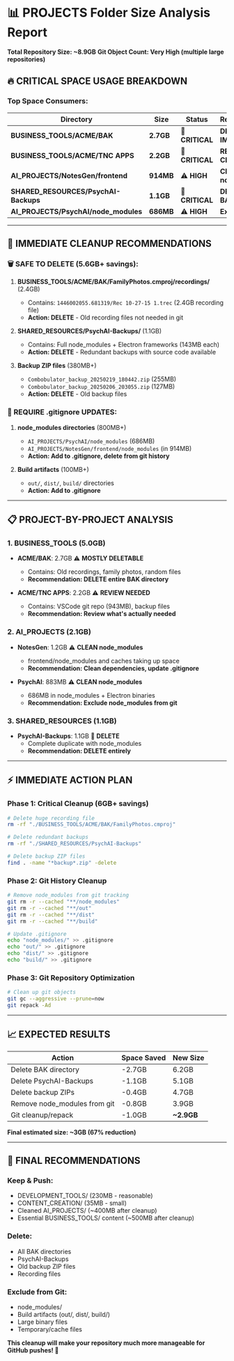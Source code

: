 # 📊 PROJECTS Folder Size Analysis Report

**Total Repository Size: ~8.9GB**
**Git Object Count: Very High (multiple large repositories)**

## 🔥 **CRITICAL SPACE USAGE BREAKDOWN**

### **Top Space Consumers:**

| Directory | Size | Status | Recommendation |
|-----------|------|--------|----------------|
| **BUSINESS_TOOLS/ACME/BAK** | **2.7GB** | 🚨 **CRITICAL** | **DELETE IMMEDIATELY** |
| **BUSINESS_TOOLS/ACME/TNC APPS** | **2.2GB** | 🚨 **CRITICAL** | **REVIEW & CLEANUP** |
| **AI_PROJECTS/NotesGen/frontend** | **914MB** | ⚠️ **HIGH** | **Clean node_modules** |
| **SHARED_RESOURCES/PsychAI-Backups** | **1.1GB** | 🚨 **CRITICAL** | **DELETE OLD BACKUPS** |
| **AI_PROJECTS/PsychAI/node_modules** | **686MB** | ⚠️ **HIGH** | **Exclude from Git** |

---

## 🎯 **IMMEDIATE CLEANUP RECOMMENDATIONS**

### **🗑️ SAFE TO DELETE (5.6GB+ savings):**

1. **BUSINESS_TOOLS/ACME/BAK/FamilyPhotos.cmproj/recordings/** (2.4GB)
   - Contains: `1446002055.681319/Rec 10-27-15 1.trec` (2.4GB recording file)
   - **Action: DELETE** - Old recording files not needed in git

2. **SHARED_RESOURCES/PsychAI-Backups/** (1.1GB) 
   - Contains: Full node_modules + Electron frameworks (143MB each)
   - **Action: DELETE** - Redundant backups with source code available

3. **Backup ZIP files** (380MB+)
   - `Combobulator_backup_20250219_180442.zip` (255MB)
   - `Combobulator_backup_20250206_203055.zip` (127MB)
   - **Action: DELETE** - Old backup files

### **📝 REQUIRE .gitignore UPDATES:**

1. **node_modules directories** (800MB+)
   - `AI_PROJECTS/PsychAI/node_modules` (686MB)
   - `AI_PROJECTS/NotesGen/frontend/node_modules` (in 914MB)
   - **Action: Add to .gitignore, delete from git history**

2. **Build artifacts** (100MB+)
   - `out/`, `dist/`, `build/` directories
   - **Action: Add to .gitignore**

---

## 📋 **PROJECT-BY-PROJECT ANALYSIS**

### **1. BUSINESS_TOOLS (5.0GB)**
- **ACME/BAK**: 2.7GB ⚠️ **MOSTLY DELETABLE**
  - Contains: Old recordings, family photos, random files
  - **Recommendation: DELETE entire BAK directory**
  
- **ACME/TNC APPS**: 2.2GB ⚠️ **REVIEW NEEDED**
  - Contains: VSCode git repo (943MB), backup files
  - **Recommendation: Review what's actually needed**

### **2. AI_PROJECTS (2.1GB)**
- **NotesGen**: 1.2GB ⚠️ **CLEAN node_modules**
  - frontend/node_modules and caches taking up space
  - **Recommendation: Clean dependencies, update .gitignore**
  
- **PsychAI**: 883MB ⚠️ **CLEAN node_modules**
  - 686MB in node_modules + Electron binaries
  - **Recommendation: Exclude node_modules from git**

### **3. SHARED_RESOURCES (1.1GB)**
- **PsychAI-Backups**: 1.1GB 🚨 **DELETE**
  - Complete duplicate with node_modules
  - **Recommendation: DELETE entirely**

---

## ⚡ **IMMEDIATE ACTION PLAN**

### **Phase 1: Critical Cleanup (6GB+ savings)**
```bash
# Delete huge recording file
rm -rf "./BUSINESS_TOOLS/ACME/BAK/FamilyPhotos.cmproj"

# Delete redundant backups  
rm -rf "./SHARED_RESOURCES/PsychAI-Backups"

# Delete backup ZIP files
find . -name "*backup*.zip" -delete
```

### **Phase 2: Git History Cleanup**
```bash
# Remove node_modules from git tracking
git rm -r --cached "**/node_modules"
git rm -r --cached "**/out" 
git rm -r --cached "**/dist"
git rm -r --cached "**/build"

# Update .gitignore
echo "node_modules/" >> .gitignore
echo "out/" >> .gitignore  
echo "dist/" >> .gitignore
echo "build/" >> .gitignore
```

### **Phase 3: Git Repository Optimization**
```bash
# Clean up git objects
git gc --aggressive --prune=now
git repack -Ad
```

---

## 📈 **EXPECTED RESULTS**

| Action | Space Saved | New Size |
|--------|-------------|----------|
| Delete BAK directory | -2.7GB | 6.2GB |
| Delete PsychAI-Backups | -1.1GB | 5.1GB |
| Delete backup ZIPs | -0.4GB | 4.7GB |
| Remove node_modules from git | -0.8GB | 3.9GB |
| Git cleanup/repack | -1.0GB | **~2.9GB** |

**Final estimated size: ~3GB (67% reduction)**

---

## 🎯 **FINAL RECOMMENDATIONS**

### **Keep & Push:**
- DEVELOPMENT_TOOLS/ (230MB - reasonable)
- CONTENT_CREATION/ (35MB - small)
- Cleaned AI_PROJECTS/ (~400MB after cleanup)
- Essential BUSINESS_TOOLS/ content (~500MB after cleanup)

### **Delete:**
- All BAK directories
- PsychAI-Backups  
- Old backup ZIP files
- Recording files

### **Exclude from Git:**
- node_modules/
- Build artifacts (out/, dist/, build/)
- Large binary files
- Temporary/cache files

**This cleanup will make your repository much more manageable for GitHub pushes! 🚀**
